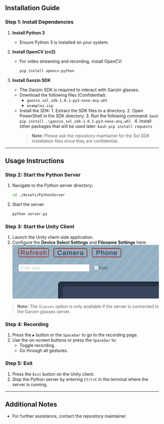 ## Installation Guide

### Step 1: Install Dependencies

1. **Install Python 3**
   - Ensure Python 3 is installed on your system.
2. **Install OpenCV (cv2)**

   - For video streaming and recording, install OpenCV:
     ```bash
     pip install opencv-python
     ```

3. **Install Ganzin SDK**

   - The Ganzin SDK is required to interact with Ganzin glasses.
   - Download the following files (Confidential):
     - `ganzin_sol_sdk-1.0.1-py3-none-any.whl`
     - `examples.zip`
   - Install the SDK: 1. Extract the SDK files to a directory. 2. Open PowerShell in the SDK directory. 3. Run the following command:
     `bash
   pip install .\ganzin_sol_sdk-1.0.1-py3-none-any.whl
   ` 4. Install other packages that will be used later:
     `bash
   pip install requests
   `
     > **Note:** Please ask the repository maintainer for the Sol SDK installation files since they are confidential.

---

## Usage Instructions

### Step 2: Start the Python Server

1. Navigate to the Python server directory:
   ```bash
   cd ./Assets/PythonServer
   ```
2. Start the server:
   ```bash
   python server.py
   ```

### Step 3: Start the Unity Client

1. Launch the Unity client-side application.
2. Configure the **Device Select Settings** and **Filename Settings** here:
   ![Configure Settings Image](README_images/settings.png)

> **Note:** The `Glasses` option is only available if the server is connected to the Ganzin glasses server.

### Step 4: Recording

1. Press the `▶` button or the `Spacebar` to go to the recording page.
2. Use the on-screen buttons or press the `Spacebar` to:
   - Toggle recording.
   - Go through all gestures.

### Step 5: Exit

1. Press the `Exit` button on the Unity client.
2. Stop the Python server by entering `Ctrl+C` in the terminal where the server is running.

---

## Additional Notes

- For further assistance, contact the repository maintainer.
